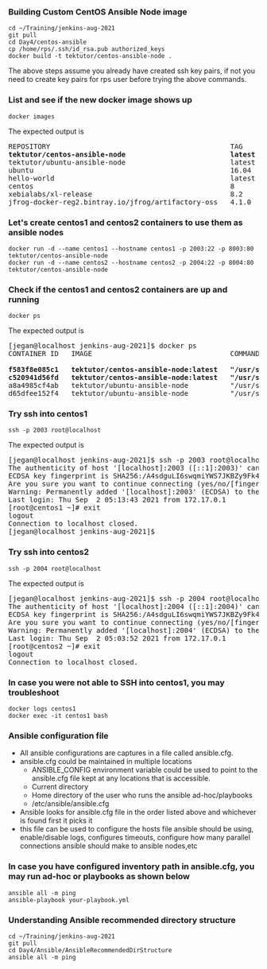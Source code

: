 ### Building Custom CentOS Ansible Node image
```
cd ~/Training/jenkins-aug-2021
git pull
cd Day4/centos-ansible
cp /home/rps/.ssh/id_rsa.pub authorized_keys
docker build -t tektutor/centos-ansible-node .
```
The above steps assume you already have created ssh key pairs, if not you need to create key pairs for rps user before trying the above commands.

### List and see if the new docker image shows up
```
docker images
```
The expected output is
<pre>
REPOSITORY                                           TAG       IMAGE ID       CREATED         SIZE
<b>tektutor/centos-ansible-node                         latest    fb40ae31dd0e   9 minutes ago   257MB</b>
tektutor/ubuntu-ansible-node                         latest    009afa27da10   23 hours ago    220MB
ubuntu                                               16.04     38b3fa4640d4   5 weeks ago     135MB
hello-world                                          latest    d1165f221234   6 months ago    13.3kB
centos                                               8         300e315adb2f   8 months ago    209MB
xebialabs/xl-release                                 8.2       95a054bc36b1   2 years ago     450MB
jfrog-docker-reg2.bintray.io/jfrog/artifactory-oss   4.1.0     c5f6c78afc2b   5 years ago     409MB
</pre>

### Let's create centos1 and centos2 containers to use them as ansible nodes
```
docker run -d --name centos1 --hostname centos1 -p 2003:22 -p 8003:80 tektutor/centos-ansible-node
docker run -d --name centos2 --hostname centos2 -p 2004:22 -p 8004:80 tektutor/centos-ansible-node
```

### Check if the centos1 and centos2 containers are up and running
```
docker ps
```
The expected output is
<pre>
[jegan@localhost jenkins-aug-2021]$ docker ps
CONTAINER ID   IMAGE                                 COMMAND               CREATED         STATUS         PORTS                                                                          NAMES
<b>
f583f8e085c1   tektutor/centos-ansible-node:latest   "/usr/sbin/sshd -D"   8 minutes ago   Up 8 minutes   0.0.0.0:2004->22/tcp, :::2004->22/tcp, 0.0.0.0:8004->80/tcp, :::8004->80/tcp   centos2
c520941d56fd   tektutor/centos-ansible-node:latest   "/usr/sbin/sshd -D"   8 minutes ago   Up 8 minutes   0.0.0.0:2003->22/tcp, :::2003->22/tcp, 0.0.0.0:8003->80/tcp, :::8003->80/tcp   centos1</b>
a8a4985cf4ab   tektutor/ubuntu-ansible-node          "/usr/sbin/sshd -D"   22 hours ago    Up 8 minutes   0.0.0.0:2002->22/tcp, :::2002->22/tcp, 0.0.0.0:8002->80/tcp, :::8002->80/tcp   ubuntu2
d65dfee152f4   tektutor/ubuntu-ansible-node          "/usr/sbin/sshd -D"   22 hours ago    Up 8 minutes   0.0.0.0:2001->22/tcp, :::2001->22/tcp, 0.0.0.0:8001->80/tcp, :::8001->80/tcp   ubuntu1
</pre>

### Try ssh into centos1
```
ssh -p 2003 root@localhost
```
The expected output is
<pre>
[jegan@localhost jenkins-aug-2021]$ ssh -p 2003 root@localhost
The authenticity of host '[localhost]:2003 ([::1]:2003)' can't be established.
ECDSA key fingerprint is SHA256:/A4sdguLI6swqmiYWS7JKBZy9Fk4LYEpJ+JduvxIOh0.
Are you sure you want to continue connecting (yes/no/[fingerprint])? yes
Warning: Permanently added '[localhost]:2003' (ECDSA) to the list of known hosts.
Last login: Thu Sep  2 05:13:43 2021 from 172.17.0.1
[root@centos1 ~]# exit
logout
Connection to localhost closed.
[jegan@localhost jenkins-aug-2021]$ 
</pre>

### Try ssh into centos2
```
ssh -p 2004 root@localhost
```
The expected output is
<pre>
[jegan@localhost jenkins-aug-2021]$ ssh -p 2004 root@localhost
The authenticity of host '[localhost]:2004 ([::1]:2004)' can't be established.
ECDSA key fingerprint is SHA256:/A4sdguLI6swqmiYWS7JKBZy9Fk4LYEpJ+JduvxIOh0.
Are you sure you want to continue connecting (yes/no/[fingerprint])? yes
Warning: Permanently added '[localhost]:2004' (ECDSA) to the list of known hosts.
Last login: Thu Sep  2 05:03:52 2021 from 172.17.0.1
[root@centos2 ~]# exit
logout
Connection to localhost closed.
</pre>

### In case you were not able to SSH into centos1, you may troubleshoot 
```
docker logs centos1
docker exec -it centos1 bash
```

### Ansible configuration file
- All ansible configurations are captures in a file called ansible.cfg.
- ansible.cfg could be maintained in multiple locations
    - ANSIBLE_CONFIG environment variable could be used to point to the ansible.cfg file kept at any locations that is accessible.
    - Current directory
    - Home directory of the user who runs the ansible ad-hoc/playbooks
    - /etc/ansible/ansible.cfg 
- Ansible looks for ansible.cfg file in the order listed above and whichever is found first it picks it
- this file can be used to configure the hosts file ansible should be using, enable/disable logs, configures timeouts, configure how many parallel connections ansible should make to ansible nodes,etc

### In case you have configured inventory path in ansible.cfg, you may run ad-hoc or playbooks as shown below
```
ansible all -m ping
ansible-playbook your-playbook.yml
```

### Understanding Ansible recommended directory structure
```
cd ~/Training/jenkins-aug-2021
git pull
cd Day4/Ansible/AnsibleRecommendedDirStructure
ansible all -m ping
```


